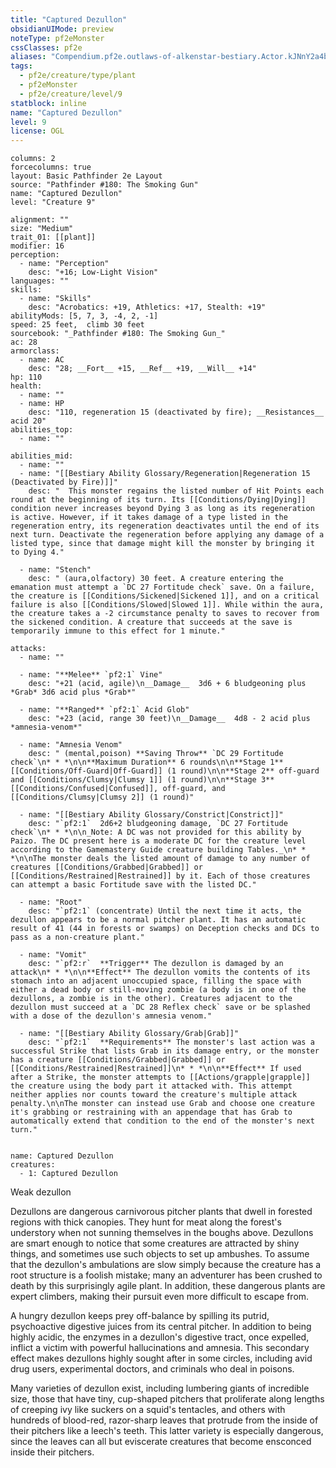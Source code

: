 ```yaml
---
title: "Captured Dezullon"
obsidianUIMode: preview
noteType: pf2eMonster
cssClasses: pf2e
aliases: "Compendium.pf2e.outlaws-of-alkenstar-bestiary.Actor.kJNnY2a4bu0Q7hnl" 
tags:
  - pf2e/creature/type/plant
  - pf2eMonster
  - pf2e/creature/level/9
statblock: inline
name: "Captured Dezullon"
level: 9
license: OGL
---
```


```statblock
columns: 2
forcecolumns: true
layout: Basic Pathfinder 2e Layout
source: "Pathfinder #180: The Smoking Gun"
name: "Captured Dezullon"
level: "Creature 9"

alignment: ""
size: "Medium"
trait_01: [[plant]]
modifier: 16
perception:
  - name: "Perception"
    desc: "+16; Low-Light Vision"
languages: ""
skills:
  - name: "Skills"
    desc: "Acrobatics: +19, Athletics: +17, Stealth: +19"
abilityMods: [5, 7, 3, -4, 2, -1]
speed: 25 feet,  climb 30 feet
sourcebook: "_Pathfinder #180: The Smoking Gun_"
ac: 28
armorclass:
  - name: AC
    desc: "28; __Fort__ +15, __Ref__ +19, __Will__ +14"
hp: 110
health:
  - name: ""
  - name: HP
    desc: "110, regeneration 15 (deactivated by fire); __Resistances__ acid 20"
abilities_top:
  - name: ""

abilities_mid:
  - name: ""
  - name: "[[Bestiary Ability Glossary/Regeneration|Regeneration 15 (Deactivated by Fire)]]"
    desc: "  This monster regains the listed number of Hit Points each round at the beginning of its turn. Its [[Conditions/Dying|Dying]] condition never increases beyond Dying 3 as long as its regeneration is active. However, if it takes damage of a type listed in the regeneration entry, its regeneration deactivates until the end of its next turn. Deactivate the regeneration before applying any damage of a listed type, since that damage might kill the monster by bringing it to Dying 4."

  - name: "Stench"
    desc: " (aura,olfactory) 30 feet. A creature entering the emanation must attempt a `DC 27 Fortitude check` save. On a failure, the creature is [[Conditions/Sickened|Sickened 1]], and on a critical failure is also [[Conditions/Slowed|Slowed 1]]. While within the aura, the creature takes a -2 circumstance penalty to saves to recover from the sickened condition. A creature that succeeds at the save is temporarily immune to this effect for 1 minute."

attacks:
  - name: ""

  - name: "**Melee** `pf2:1` Vine"
    desc: "+21 (acid, agile)\n__Damage__  3d6 + 6 bludgeoning plus *Grab* 3d6 acid plus *Grab*"

  - name: "**Ranged** `pf2:1` Acid Glob"
    desc: "+23 (acid, range 30 feet)\n__Damage__  4d8 - 2 acid plus *amnesia-venom*"

  - name: "Amnesia Venom"
    desc: " (mental,poison) **Saving Throw** `DC 29 Fortitude check`\n* * *\n\n**Maximum Duration** 6 rounds\n\n**Stage 1** [[Conditions/Off-Guard|Off-Guard]] (1 round)\n\n**Stage 2** off-guard and [[Conditions/Clumsy|Clumsy 1]] (1 round)\n\n**Stage 3** [[Conditions/Confused|Confused]], off-guard, and [[Conditions/Clumsy|Clumsy 2]] (1 round)"

  - name: "[[Bestiary Ability Glossary/Constrict|Constrict]]"
    desc: "`pf2:1`  2d6+2 bludgeoning damage, `DC 27 Fortitude check`\n* * *\n\n_Note: A DC was not provided for this ability by Paizo. The DC present here is a moderate DC for the creature level according to the Gamemastery Guide creature building Tables._\n* * *\n\nThe monster deals the listed amount of damage to any number of creatures [[Conditions/Grabbed|Grabbed]] or [[Conditions/Restrained|Restrained]] by it. Each of those creatures can attempt a basic Fortitude save with the listed DC."

  - name: "Root"
    desc: "`pf2:1` (concentrate) Until the next time it acts, the dezullon appears to be a normal pitcher plant. It has an automatic result of 41 (44 in forests or swamps) on Deception checks and DCs to pass as a non-creature plant."

  - name: "Vomit"
    desc: "`pf2:r`  **Trigger** The dezullon is damaged by an attack\n* * *\n\n**Effect** The dezullon vomits the contents of its stomach into an adjacent unoccupied space, filling the space with either a dead body or still-moving zombie (a body is in one of the dezullons, a zombie is in the other). Creatures adjacent to the dezullon must succeed at a `DC 28 Reflex check` save or be splashed with a dose of the dezullon's amnesia venom."

  - name: "[[Bestiary Ability Glossary/Grab|Grab]]"
    desc: "`pf2:1`  **Requirements** The monster's last action was a successful Strike that lists Grab in its damage entry, or the monster has a creature [[Conditions/Grabbed|Grabbed]] or [[Conditions/Restrained|Restrained]]\n* * *\n\n**Effect** If used after a Strike, the monster attempts to [[Actions/grapple|grapple]] the creature using the body part it attacked with. This attempt neither applies nor counts toward the creature's multiple attack penalty.\n\nThe monster can instead use Grab and choose one creature it's grabbing or restraining with an appendage that has Grab to automatically extend that condition to the end of the monster's next turn."
 
```

```encounter-table
name: Captured Dezullon
creatures:
  - 1: Captured Dezullon
```


Weak dezullon

Dezullons are dangerous carnivorous pitcher plants that dwell in forested regions with thick canopies. They hunt for meat along the forest's understory when not sunning themselves in the boughs above. Dezullons are smart enough to notice that some creatures are attracted by shiny things, and sometimes use such objects to set up ambushes. To assume that the dezullon's ambulations are slow simply because the creature has a root structure is a foolish mistake; many an adventurer has been crushed to death by this surprisingly agile plant. In addition, these dangerous plants are expert climbers, making their pursuit even more difficult to escape from.

A hungry dezullon keeps prey off-balance by spilling its putrid, psychoactive digestive juices from its central pitcher. In addition to being highly acidic, the enzymes in a dezullon's digestive tract, once expelled, inflict a victim with powerful hallucinations and amnesia. This secondary effect makes dezullons highly sought after in some circles, including avid drug users, experimental doctors, and criminals who deal in poisons.

Many varieties of dezullon exist, including lumbering giants of incredible size, those that have tiny, cup-shaped pitchers that proliferate along lengths of creeping ivy like suckers on a squid's tentacles, and others with hundreds of blood-red, razor-sharp leaves that protrude from the inside of their pitchers like a leech's teeth. This latter variety is especially dangerous, since the leaves can all but eviscerate creatures that become ensconced inside their pitchers.
